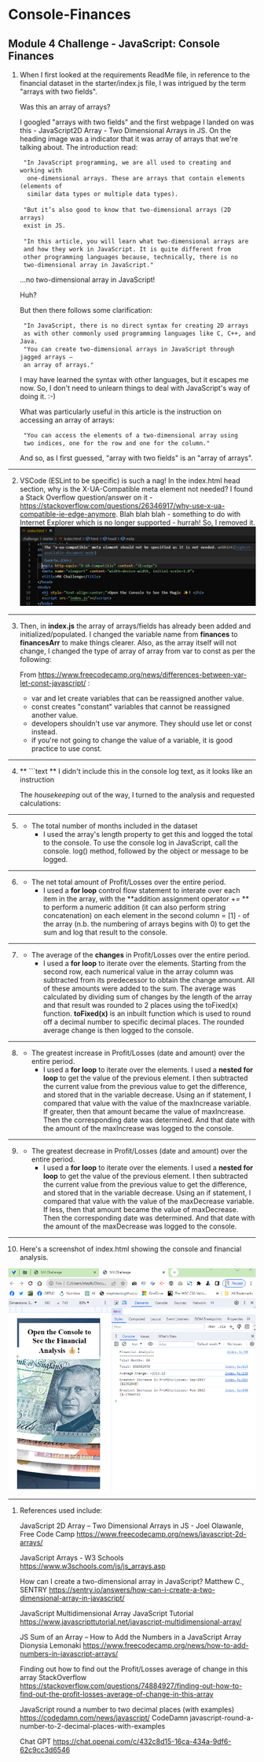 # Console-Finances

## Module 4 Challenge - JavaScript: Console Finances
1. When I first looked at the requirements ReadMe file, in  reference to the financial 
   dataset in the starter/index.js file, I was intrigued by the term "arrays with two fields".

   Was this an array of arrays? 

   I googled "arrays with two fields" and the first webpage I landed on was this - 
   JavaScript2D Array - Two Dimensional Arrays in JS. On the heading image was a indicator 
   that it was array of arrays that we're talking about. The introduction read: 

        "In JavaScript programming, we are all used to creating and working with   
         one-dimensional arrays. These are arrays that contain elements (elements of
         similar data types or multiple data types).

        "But it’s also good to know that two-dimensional arrays (2D arrays)
        exist in JS.

        "In this article, you will learn what two-dimensional arrays are 
        and how they work in JavaScript. It is quite different from
        other programming languages because, technically, there is no
        two-dimensional array in JavaScript."

   ...no two-dimensional array in JavaScript!

   Huh?

   But then there follows some clarification:

        "In JavaScript, there is no direct syntax for creating 2D arrays
        as with other commonly used programming languages like C, C++, and Java.
        "You can create two-dimensional arrays in JavaScript through jagged arrays —
        an array of arrays."

   I may have learned the syntax with other languages, but it escapes me now. So, I don't need to unlearn things to deal with JavaScript's way of doing it. :-)

   What was particularly useful in this article is the instruction on accessing an array of arrays: 

        "You can access the elements of a two-dimensional array using       
        two indices, one for the row and one for the column."

   And so, as I first guessed, "array with two fields" is an "array of arrays". 
   
---

2. VSCode (ESLint to be specific) is such a nag! In the index.html head section, why is the X-UA-Compatible meta element not needed? I found a Stack Overflow question/answer on it - https://stackoverflow.com/questions/26346917/why-use-x-ua-compatible-ie-edge-anymore. Blah blah blah - something to do with Internet Explorer which is no longer supported - hurrah! So, I removed it.
     ![VSCode nag message ](vscode-nag.png)

---

3. Then, in **index.js** the array of arrays/fields has already been added and initialized/populated. I changed the variable name from **finances** to **financesArr** to make things clearer. Also, as the array itself will not change, I changed the type of array of array from var to const as per the following:

   From https://www.freecodecamp.org/news/differences-between-var-let-const-javascript/ :
   * var and let create variables that can be reassigned another value.
   * const creates "constant" variables that cannot be reassigned another value.
   * developers shouldn't use var anymore. They should use let or const instead.
   * if you're not going to change the value of a variable, it is good practice to use const.

---

4. ** ```text ** I didn't include this in the console log text, as it looks like an instruction

   The *housekeeping* out of the way, I turned to the analysis and requested calculations:

---

5. * The total number of months included in the dataset
        * I used the array's length property to get this and logged the total to the console. To use the console log in JavaScript, call the console. log() method, followed by the object or message to be logged.

---

6. * The net total amount of Profit/Losses over the entire period.
        * I used a **for loop** control flow statement to interate over each item in the array, with the **addition assignment operator += ** to perform a numeric addition (it can also perform string concatenation) on each element in the second column = [1] - of the array (n.b. the numbering of arrays begins with 0) to get the sum and log that result to the console.

---

7. * The average of the **changes** in Profit/Losses over the entire period.
        * I used a **for loop** to iterate over the elements. Starting from the second row, each numerical value in the array column was subtracted from its predecessor to obtain the change amount. All of these amounts were added to the sum. The average was calculated by dividing sum of changes by the length of the array and that result was rounded to 2 places using the toFixed(x) function.  **toFixed(x)** is an inbuilt function which is used to round off a decimal number to specific decimal places. The rounded average change is then logged to the console.

---

8. * The greatest increase in Profit/Losses (date and amount) over the entire period.
        * I used a **for loop** to iterate over the elements. I used a **nested for loop** to get the value of the previous element. I then subtracted the current value from the previous value to get the difference, and stored that in the variable decrease. Using an if statement, I compared that value with the value of the maxIncrease variable. If greater, then that amount became the value of maxIncrease. Then the corresponding date was determined. And that date with the amount of the maxIncrease was logged to the console. 

---

9. * The greatest decrease in Profit/Losses (date and amount) over the entire period.
        * I used a **for loop** to iterate over the elements. I used a **nested for loop** to get the value of the previous element. I then subtracted the current value from the previous value to get the difference, and stored that in the variable decrease. Using an if statement, I compared that value with the value of the maxDecrease variable. If less, then that amount became the value of maxDecrease. Then the corresponding date was determined. And that date with the amount of the maxDecrease was logged to the console. 

---

10. Here's a screenshot of index.html showing the console and financial analysis.

![Screemshot ](screenshot.png)

---

1.  References used include:
     
    JavaScript 2D Array – Two Dimensional Arrays in JS - Joel Olawanle, Free Code Camp
    https://www.freecodecamp.org/news/javascript-2d-arrays/


    JavaScript Arrays - W3 Schools
    https://www.w3schools.com/js/js_arrays.asp


    How can I create a two-dimensional array in JavaScript? Matthew C., SENTRY
    https://sentry.io/answers/how-can-i-create-a-two-dimensional-array-in-javascript/


    JavaScript Multidimensional Array JavaScript Tutorial https://www.javascripttutorial.net/javascript-multidimensional-array/


    JS Sum of an Array – How to Add the Numbers in a JavaScript Array Dionysia Lemonaki https://www.freecodecamp.org/news/how-to-add-numbers-in-javascript-arrays/


    Finding out how to find out the Profit/Losses average of change in this array StackOverflow https://stackoverflow.com/questions/74884927/finding-out-how-to-find-out-the-profit-losses-average-of-change-in-this-array

    
    JavaScript round a number to two decimal places (with examples) https://codedamn.com/news/javascript/ CodeDamn javascript-round-a-number-to-2-decimal-places-with-examples


    Chat GPT https://chat.openai.com/c/432c8d15-16ca-434a-9df6-62c9cc3d6546
